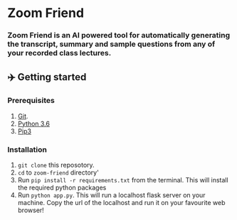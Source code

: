 # Zoom Friend
### Zoom Friend is an AI powered tool for automatically generating the transcript, summary and sample questions from any of your recorded class lectures. 

## ✈️ Getting started
### Prerequisites

1.  [Git](https://git-scm.com/downloads).
2.  [Python 3.6](https://www.python.org/downloads/)
3.  [Pip3](https://pypi.org/project/pip)

### Installation

1. `git clone` this reposotory.
1. `cd` to `zoom-friend` directory' 
1.  Run `pip install -r requirements.txt` from the terminal. This will install the required python packages
1.  Run `python app.py`. This will run a localhost  flask server on your machine. Copy the url of the localhost and run it on your favourite web browser!